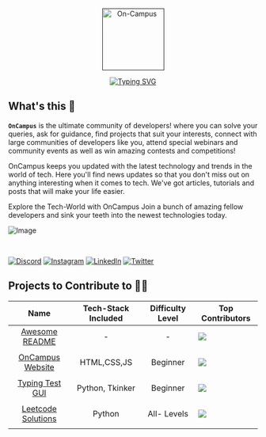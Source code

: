 ###

<p align="center">
  <a href="">
    <img alt="On-Campus" src="https://avatars.githubusercontent.com/u/116508440?s=200&v=4" width="125" />
  </a>
</p>
<p align="center">
    <a href="https://git.io/typing-svg">
    <img src="https://readme-typing-svg.demolab.com?font=Helvetica&weight=600&size=70&duration=3000&pause=1000&color=FF454F&center=true&vCenter=true&width=777&height=237&lines=Welcome+On-Board;Welcome+On-Campus" alt="Typing SVG" />
    </a>
</p>

## What's this 🤔

**`OnCampus`** is the ultimate community of developers! where you can solve your queries, ask for guidance, find projects that suit your interests, connect with large communities of developers like you, attend special webinars and community events as well as win amazing contests and competitions!

OnCampus keeps you updated with the latest technology and trends in the world of tech. Here you'll find news updates so that you don't miss out on anything interesting when it comes to tech. We've got articles, tutorials and posts that will make your life easier.

Explore the Tech-World with OnCampus
Join a bunch of amazing fellow developers and sink your teeth into the newest technologies today.

![Image](https://user-images.githubusercontent.com/63138398/202741804-2e19627a-1489-4816-a019-29b05fb04c50.png)

<br>

<p align="left">

[![Discord](https://img.shields.io/badge/Discord-%237289DA.svg?logo=discord&logoColor=white)](htttps://discord.gg/https://discord.gg/rju4V2bE7k)
[![Instagram](https://img.shields.io/badge/Instagram-%23E4405F.svg?logo=Instagram&logoColor=white)](https://www.instagram.com/oncampus_official/?hl=en)
[![LinkedIn](https://img.shields.io/badge/LinkedIn-%230077B5.svg?logo=linkedin&logoColor=white)](https://www.linkedin.com/company/rightoncampus/)
[![Twitter](https://img.shields.io/badge/Twitter-%231DA1F2.svg?logo=Twitter&logoColor=white)](https://twitter.com/onCampus_IN)

</p>

## Projects to Contribute to 👨‍🏫

|                                    **Name**                                    | **Tech-Stack Included** | **Difficulty Level** | **Top Contributors**                                                                 |
| :----------------------------------------------------------------------------: | :---------------------: | :------------------: | ------------------------------------------------------------------------------------ |
|    [Awesome README ](https://github.com/OnCampus-Community/Awesome-README)     |            -            |          -           | <img src="https://contrib.rocks/image?repo=OnCampus-Community/Awesome-README" />     |
|                                      </a>                                      |
|       [OnCampus Website](https://github.com/OnCampus-Community/onCampus)       |       HTML,CSS,JS       |       Beginner       | <img src="https://contrib.rocks/image?repo=OnCampus-Community/onCampus" />           |
|                                      </a>                                      |
|  [Typing Test GUI](https://github.com/OnCampus-Community/Python-Typing-Test)   |     Python, Tkinker     |       Beginner       | <img src="https://contrib.rocks/image?repo=OnCampus-Community/Python-Typing-Test" /> |
|                                      </a>                                      |
| [Leetcode Solutions](https://github.com/OnCampus-Community/LeetCode-Solutions) |         Python          |     All- Levels      | <img src="https://contrib.rocks/image?repo=OnCampus-Community/LeetCode-Solutions" /> |
|                                      </a>                                      |
